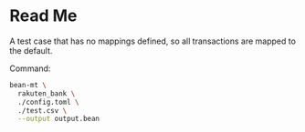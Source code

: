 # Read Me

A test case that has no mappings defined, so all transactions are mapped to the default.

Command:

```sh
bean-mt \
  rakuten_bank \
  ./config.toml \
  ./test.csv \
  --output output.bean
```
